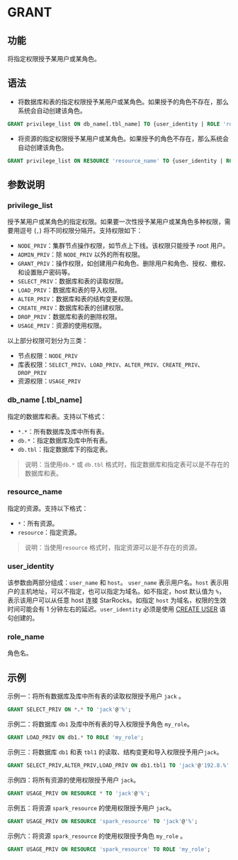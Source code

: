 # GRANT

## 功能

将指定权限授予某用户或某角色。

## 语法

- 将数据库和表的指定权限授予某用户或某角色。如果授予的角色不存在，那么系统会自动创建该角色。

```SQL
GRANT privilege_list ON db_name[.tbl_name] TO {user_identity | ROLE 'role_name'}；
```

- 将资源的指定权限授予某用户或某角色。如果授予的角色不存在，那么系统会自动创建该角色。

```SQL
GRANT privilege_list ON RESOURCE 'resource_name' TO {user_identity | ROLE 'role_name'};
```

## 参数说明

### privilege_list

授予某用户或某角色的指定权限。如果要一次性授予某用户或某角色多种权限，需要用逗号 (`,`) 将不同权限分隔开。支持权限如下：

- `NODE_PRIV`：集群节点操作权限，如节点上下线。该权限只能授予 root 用户。
- `ADMIN_PRIV`：除 `NODE_PRIV` 以外的所有权限。
- `GRANT_PRIV`：操作权限，如创建用户和角色、删除用户和角色、授权、撤权、和设置账户密码等。
- `SELECT_PRIV`：数据库和表的读取权限。
- `LOAD_PRIV`：数据库和表的导入权限。
- `ALTER_PRIV`：数据库和表的结构变更权限。
- `CREATE_PRIV`：数据库和表的创建权限。
- `DROP_PRIV`：数据库和表的删除权限。
- `USAGE_PRIV`：资源的使用权限。

以上部分权限可划分为三类：

- 节点权限：`NODE_PRIV`
- 库表权限：`SELECT_PRIV`、`LOAD_PRIV`、`ALTER_PRIV`、`CREATE_PRIV`、`DROP_PRIV`
- 资源权限：`USAGE_PRIV`

### db_name [.tbl_name]

指定的数据库和表。支持以下格式：

- `*.*`：所有数据库及库中所有表。
- `db.*`：指定数据库及库中所有表。
- `db.tbl`：指定数据库下的指定表。

> 说明：当使用`db.*` 或 `db.tbl` 格式时，指定数据库和指定表可以是不存在的数据库和表。

### resource_name

指定的资源。支持以下格式：

- `*`：所有资源。
- `resource`：指定资源。

> 说明：当使用`resource` 格式时，指定资源可以是不存在的资源。

### user_identity

该参数由两部分组成：`user_name` 和 `host`。 `user_name` 表示用户名。`host` 表示用户的主机地址，可以不指定，也可以指定为域名。如不指定，host 默认值为 `%`，表示该用户可以从任意 host 连接 StarRocks。如指定 `host` 为域名，权限的生效时间可能会有 1 分钟左右的延迟。`user_identity` 必须是使用 [CREATE USER](../account-management/CREATE%20USER.md) 语句创建的。

### role_name

角色名。

## 示例

示例一：将所有数据库及库中所有表的读取权限授予用户 `jack` 。

```SQL
GRANT SELECT_PRIV ON *.* TO 'jack'@'%';
```

示例二：将数据库 `db1` 及库中所有表的导入权限授予角色 `my_role`。

```SQL
GRANT LOAD_PRIV ON db1.* TO ROLE 'my_role';
```

示例三：将数据库 `db1` 和表 `tbl1` 的读取、结构变更和导入权限授予用户`jack`。

```SQL
GRANT SELECT_PRIV,ALTER_PRIV,LOAD_PRIV ON db1.tbl1 TO 'jack'@'192.8.%';
```

示例四：将所有资源的使用权限授予用户 `jack`。

```SQL
GRANT USAGE_PRIV ON RESOURCE * TO 'jack'@'%';
```

示例五：将资源 `spark_resource` 的使用权限授予用户 `jack`。

```SQL
GRANT USAGE_PRIV ON RESOURCE 'spark_resource' TO 'jack'@'%';
```

示例六：将资源 `spark_resource` 的使用权限授予角色 `my_role` 。

```SQL
GRANT USAGE_PRIV ON RESOURCE 'spark_resource' TO ROLE 'my_role';
```
